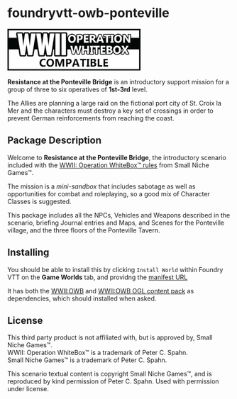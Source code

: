 # foundryvtt-owb-ponteville

![OWBCL](assets/OWBCL.webp)

**Resistance at the Ponteville Bridge** is an introductory support mission for a group of three to six operatives of **1st-3rd** level.

The Allies are planning a large raid on the fictional port city of St. Croix la Mer and the characters must destroy a key set of crossings in order to prevent German reinforcements from reaching the coast.

## Package Description

Welcome to **Resistance at the Ponteville Bridge**, the introductory scenario included with the [WWII: Operation WhiteBox™ rules](https://www.drivethrurpg.com/product/196284/OWB001-WWII-Operation-WhiteBox) from Small Niche Games™.

The mission is a *mini-sandbox* that includes sabotage as well as opportunities for combat and roleplaying, so a good mix of Character Classes is suggested.

This package includes all the NPCs, Vehicles and Weapons described in the scenario, briefing Journal entries and Maps, and Scenes for the Ponteville village, and the three floors of the Ponteville Tavern.

## Installing

You should be able to install this by clicking  `Install World` within Foundry VTT on the **Game Worlds** tab, and providng the [manifest URL](https://raw.githubusercontent.com/chrisesharp/foundryvtt-owb-ponteville/master/world.json)

It has both the [WWII:OWB](https://raw.githubusercontent.com/chrisesharp/foundryvtt-owb/master/src/system.json) and [WWII:OWB OGL content pack](https://raw.githubusercontent.com/chrisesharp/foundryvtt-owb-content/master/src/module.json) as dependencies, which should installed when asked.

## License

This third party product is not affiliated with, but is approved by, Small Niche Games™. \
WWII: Operation WhiteBox™ is a trademark of Peter C. Spahn.\
Small Niche Games™ is a trademark of Peter C. Spahn.

This scenario textual content is copyright Small Niche Games™, and is reproduced by kind permission of Peter C. Spahn. Used with permission under license.
